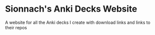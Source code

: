# Sionnach's Anki Decks Website

A website for all the Anki decks I create with download links and links to their repos
